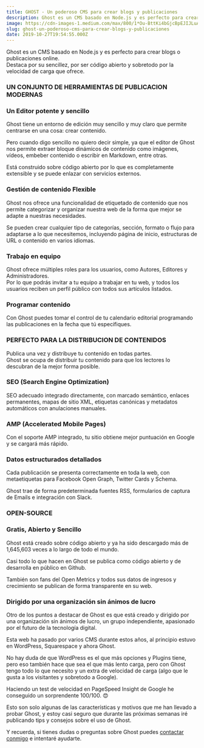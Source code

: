 ```yaml
---
title: GHOST - Un poderoso CMS para crear blogs y publicaciones
description: Ghost es un CMS basado en Node.js y es perfecto para crear blogs o publicaciones online.
image: https://cdn-images-1.medium.com/max/800/1*Ou-BttKi4bGjcBpEJIJLuA.png
slug: ghost-un-poderoso-cms-para-crear-blogs-y-publicaciones
date: 2019-10-27T19:54:55.000Z
---
```


Ghost es un CMS basado en Node.js y es perfecto para crear blogs o publicaciones online.  
Destaca por su sencillez, por ser código abierto y sobretodo por la velocidad de carga que ofrece.


### UN CONJUNTO DE HERRAMIENTAS DE PUBLICACION MODERNAS

### Un Editor potente y sencillo

Ghost tiene un entorno de edición muy sencillo y muy claro que permite centrarse en una cosa: crear contenido.

Pero cuando digo sencillo no quiero decir simple, ya que el editor de Ghost nos permite extraer bloque dinámicos de contenido como imágenes, vídeos, embeber contenido o escribir en Markdown, entre otras.

Está construido sobre código abierto por lo que es completamente extensible y se puede enlazar con servicios externos.

### Gestión de contenido Flexible

Ghost nos ofrece una funcionalidad de etiquetado de contenido que nos permite categorizar y organizar nuestra web de la forma que mejor se adapte a nuestras necesidades.

Se pueden crear cualquier tipo de categorías, sección, formato o flujo para adaptarse a lo que necesitemos, incluyendo página de inicio, estructuras de URL o contenido en varios idiomas.

### Trabajo en equipo

Ghost ofrece múltiples roles para los usuarios, como Autores, Editores y Administradores.  
Por lo que podrás invitar a tu equipo a trabajar en tu web, y todos los usuarios reciben un perfil público con todos sus artículos listados.

### Programar contenido

Con Ghost puedes tomar el control de tu calendario editorial programando las publicaciones en la fecha que tú especifiques.

### PERFECTO PARA LA DISTRIBUCION DE CONTENIDOS

Publica una vez y distribuye tu contenido en todas partes.  
Ghost se ocupa de distribuir tu contenido para que los lectores lo descubran de la mejor forma posible.

### SEO (Search Engine Optimization)

SEO adecuado integrado directamente, con marcado semántico, enlaces permanentes, mapas de sitio XML, etiquetas canónicas y metadatos automáticos con anulaciones manuales.

### AMP (Accelerated Mobile Pages)

Con el soporte AMP integrado, tu sitio obtiene mejor puntuación en Google y se cargará más rápido.

### Datos estructurados detallados

Cada publicación se presenta correctamente en toda la web, con metaetiquetas para Facebook Open Graph, Twitter Cards y Schema.

Ghost trae de forma predeterminada fuentes RSS, formularios de captura de Emails e integración con Slack.

### OPEN-SOURCE

### Gratis, Abierto y Sencillo

Ghost está creado sobre código abierto y ya ha sido descargado más de 1,645,603 veces a lo largo de todo el mundo.

Casi todo lo que hacen en Ghost se publica como código abierto y de desarrolla en público en Github.

También son fans del Open Metrics y todos sus datos de ingresos y crecimiento se publican de forma transparente en su web.

### Dirigido por una organización sin ánimos de lucro

Otro de los puntos a destacar de Ghost es que está creado y dirigido por una organización sin ánimos de lucro, un grupo independiente, apasionado por el futuro de la tecnología digital.

Esta web ha pasado por varios CMS durante estos años, al principio estuvo en WordPress, Squarespace y ahora Ghost.

No hay duda de que WordPress es el que más opciones y Plugins tiene, pero eso también hace que sea el que más lento carga, pero con Ghost tengo todo lo que necesito y un extra de velocidad de carga (algo que le gusta a los visitantes y sobretodo a Google).

Haciendo un test de velocidad en PageSpeed Insight de Google he conseguido un sorprendente 100/100. 😍

Esto son solo algunas de las características y motivos que me han llevado a probar Ghost, y estoy casi seguro que durante las próximas semanas iré publicando tips y consejos sobre el uso de Ghost.

Y recuerda, si tienes dudas o preguntas sobre Ghost puedes [contactar conmigo](mailto:info@ajra.es) e intentaré ayudarte.

